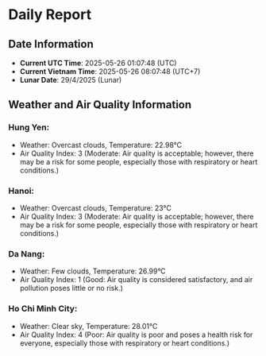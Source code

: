 # Daily Report
## Date Information
- **Current UTC Time**: 2025-05-26 01:07:48 (UTC)
- **Current Vietnam Time**: 2025-05-26 08:07:48 (UTC+7)
- **Lunar Date**: 29/4/2025 (Lunar)

## Weather and Air Quality Information

### Hung Yen:
- Weather: Overcast clouds, Temperature: 22.98°C
- Air Quality Index: 3 (Moderate: Air quality is acceptable; however, there may be a risk for some people, especially those with respiratory or heart conditions.)

### Hanoi:
- Weather: Overcast clouds, Temperature: 23°C
- Air Quality Index: 3 (Moderate: Air quality is acceptable; however, there may be a risk for some people, especially those with respiratory or heart conditions.)

### Da Nang:
- Weather: Few clouds, Temperature: 26.99°C
- Air Quality Index: 1 (Good: Air quality is considered satisfactory, and air pollution poses little or no risk.)

### Ho Chi Minh City:
- Weather: Clear sky, Temperature: 28.01°C
- Air Quality Index: 4 (Poor: Air quality is poor and poses a health risk for everyone, especially those with respiratory or heart conditions.)
